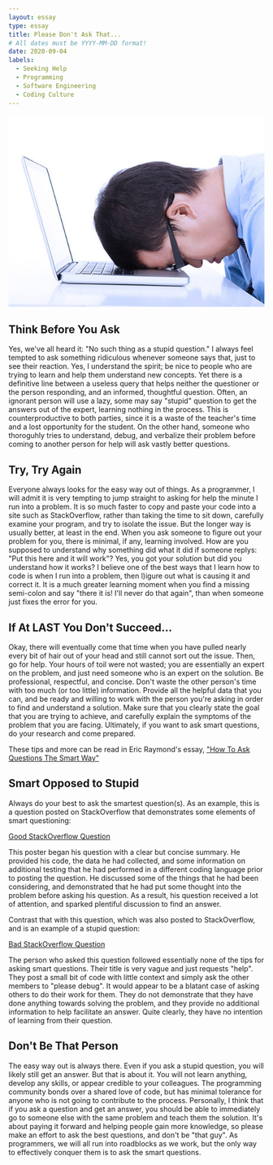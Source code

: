 ```yaml
---
layout: essay
type: essay
title: Please Don't Ask That...
# All dates must be YYYY-MM-DD format!
date: 2020-09-04
labels:
  - Seeking Help
  - Programming
  - Software Engineering
  - Coding Culture
---
```


<img class="ui medium right floated rounded image" src="../images/coders_block-100531704-gallery.idge_.jpg">

## Think Before You Ask

Yes, we've all heard it: "No such thing as a stupid question." I always feel tempted to ask something ridiculous whenever someone says that, just to see their reaction. Yes, I understand the spirit; be nice to people who are trying to learn and help them understand new concepts. Yet there is a definitive line between a useless query that helps neither the questioner or the person responding, and an informed, thoughtful question. Often, an ignorant person will use a lazy, some may say "stupid" question to get the answers out of the expert, learning nothing in the process. This is counterproductive to both parties, since it is a waste of the teacher's time and a lost opportunity for the student. On the other hand, someone who thoroguhly tries to understand, debug, and verbalize their problem before coming to another person for help will ask vastly better questions.

## Try, Try Again

Everyone always looks for the easy way out of things. As a programmer, I will admit it is very tempting to jump straight to asking for help the minute I run into a problem. It is so much faster to copy and paste your code into a site such as StackOverflow, rather than taking the time to sit down, carefully examine your program, and try to isolate the issue. But the longer way is usually better, at least in the end. When you ask someone to figure out your problem for you, there is minimal, if any, learning involved. How are you supposed to understand why something did what it did if someone replys: "Put this here and it will work"? Yes, you got your solution but did you understand how it works? I believe one of the best ways that I learn how to code is when I run into a problem, then l)igure out what is causing it and correct it. It is a much greater learning moment when you find a missing semi-colon and say "there it is! I'll never do that again", than when someone just fixes the error for you.

## If At LAST You Don't Succeed...

Okay, there will eventually come that time when you have pulled nearly every bit of hair out of your head and still cannot sort out the issue. Then, go for help. Your hours of toil were not wasted; you are essentially an expert on the problem, and just need someone who is an expert on the solution. Be professional, respectful, and concise. Don't waste the other person's time with too much (or too little) information. Provide all the helpful data that you can, and be ready and willing to work with the person you're asking in order to find and understand a solution. Make sure that you clearly state the goal that you are trying to achieve, and carefully explain the symptoms of the problem that you are facing. Ultimately, if you want to ask smart questions, do your research and come prepared. 

These tips and more can be read in Eric Raymond's essay, 
["How To Ask Questions The Smart Way"](http://www.catb.org/esr/faqs/smart-questions.html)

## Smart Opposed to Stupid

Always do your best to ask the smartest question(s). As an example, this is a question posted on StackOverflow that demonstrates some elements of smart questioning:

[Good StackOverflow Question](https://stackoverflow.com/questions/11227809/why-is-processing-a-sorted-array-faster-than-processing-an-unsorted-array)

This poster began his question with a clear but concise summary. He provided his code, the data he had collected, and some information on additional testing that he had performed in a different coding language prior to posting the question. He discussed some of the things that he had been considering, and demonstrated that he had put some thought into the problem before asking his question. As a result, his question received a lot of attention, and sparked plentiful discussion to find an answer.

Contrast that with this question, which was also posted to StackOverflow, and is an example of a stupid question:

[Bad StackOverflow Question](https://stackoverflow.com/questions/4183955/need-help-in-linq)

The person who asked this question followed essentially none of the tips for asking smart questions. Their title is very vague and just requests "help". They post a small bit of code with little context and simply ask the other members to "please debug". It would appear to be a blatant case of asking others to do their work for them. They do not demonstrate that they have done anything towards solving the problem, and they provide no additional information to help facilitate an answer. Quite clearly, they have no intention of learning from their question.

## Don't Be That Person

The easy way out is always there. Even if you ask a stupid question, you will likely still get an answer. But that is about it. You will not learn anything, develop any skills, or appear credible to your colleagues. The programming community bonds over a shared love of code, but has minimal tolerance for anyone who is not going to contribute to the process. Personally, I think that if you ask a question and get an answer, you should be able to immediately go to someone else with the same problem and teach them the solution. It's about paying it forward and helping people gain more knowledge, so please make an effort to ask the best questions, and don't be "that guy". As programmers, we will all run into roadblocks as we work, but the only way to effectively conquer them is to ask the smart questions.


